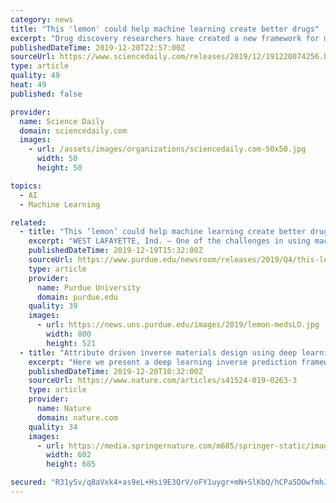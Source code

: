 ```yaml
---
category: news
title: "This 'lemon' could help machine learning create better drugs"
excerpt: "Drug discovery researchers have created a new framework for mining data for training machine learning models. One of the challenges in using machine learning for drug development is to create a process for the computer to extract needed information from a ..."
publishedDateTime: 2019-12-20T22:57:00Z
sourceUrl: https://www.sciencedaily.com/releases/2019/12/191220074256.htm
type: article
quality: 49
heat: 49
published: false

provider:
  name: Science Daily
  domain: sciencedaily.com
  images:
    - url: /assets/images/organizations/sciencedaily.com-50x50.jpg
      width: 50
      height: 50

topics:
  - AI
  - Machine Learning

related:
  - title: "This ‘lemon’ could help machine learning create better drugs"
    excerpt: "WEST LAFAYETTE, Ind. – One of the challenges in using machine learning for drug development is to create a process for the computer to extract needed information from a pool of data points. Drug scientists must pull biological data and train the software to understand how a typical human body will interact with the combinations that come ..."
    publishedDateTime: 2019-12-19T15:32:00Z
    sourceUrl: https://www.purdue.edu/newsroom/releases/2019/Q4/this-lemon-could-help-machine-learning-create-better-drugs.html
    type: article
    provider:
      name: Purdue University
      domain: purdue.edu
    quality: 39
    images:
      - url: https://news.uns.purdue.edu/images/2019/lemon-medsLO.jpg
        width: 800
        height: 521
  - title: "Attribute driven inverse materials design using deep learning Bayesian framework"
    excerpt: "Here we present a deep learning inverse prediction framework, Structure Learning for Attribute-driven Materials Design Using Novel Conditional Sampling (SLAMDUNCS), for efficient and accurate prediction of molecules exhibiting target properties. We apply this framework to the computational design of organic molecules for three applications ..."
    publishedDateTime: 2019-12-20T10:32:00Z
    sourceUrl: https://www.nature.com/articles/s41524-019-0263-3
    type: article
    provider:
      name: Nature
      domain: nature.com
    quality: 34
    images:
      - url: https://media.springernature.com/m685/springer-static/image/art%3A10.1038%2Fs41524-019-0263-3/MediaObjects/41524_2019_263_Fig1_HTML.png
        width: 602
        height: 685

secured: "R31ySv/q8aVxk4+as9eL+Hsi9E3QrV/oFY1uygr+mN+SlKbQ/hCPa5DOwfmhJg/vsqNVMQccaM7JSs2QDtvnJN+GvYOLrxdoNyiAlP2lSrchveAbndgJIQOdIpqvnAB/K5IZQy0Q9Jl/qSaYYCoVVvRO3IR5TzjmG4Ty8vkxFzB/5U9nYb8WzMaOPDMSXXG0aSoYasUm6ixIBaJ5j03tqCDRDtKx3WoLGDdaZ9aiRjv6Harwc/2LjeuzSXlzG39dvULq0i3dI1GXW4pNPelrbA==;jLi2ckr8+/NDzPbW8M+rAw=="
---
```


